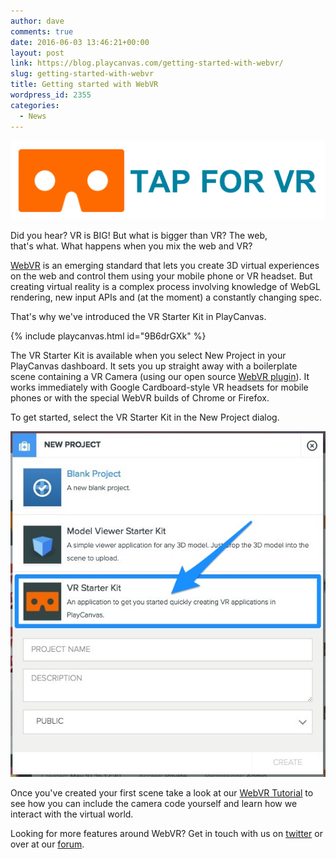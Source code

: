 ```yaml
---
author: dave
comments: true
date: 2016-06-03 13:46:21+00:00
layout: post
link: https://blog.playcanvas.com/getting-started-with-webvr/
slug: getting-started-with-webvr
title: Getting started with WebVR
wordpress_id: 2355
categories:
  - News
---
```


![helper](/assets/media/helper.png)

Did you hear? VR is BIG! But what is bigger than VR? The web, that's what. What happens when you mix the web and VR?

[WebVR](https://w3c.github.io/webvr/) is an emerging standard that lets you create 3D virtual experiences on the web and control them using your mobile phone or VR headset. But creating virtual reality is a complex process involving knowledge of WebGL rendering, new input APIs and (at the moment) a constantly changing spec.

That's why we've introduced the VR Starter Kit in PlayCanvas.

{% include playcanvas.html id="9B6drGXk" %}

The VR Starter Kit is available when you select New Project in your PlayCanvas dashboard. It sets you up straight away with a boilerplate scene containing a VR Camera (using our open source [WebVR plugin](https://github.com/playcanvas/webvr)). It works immediately with Google Cardboard-style VR headsets for mobile phones or with the special WebVR builds of Chrome or Firefox.

To get started, select the VR Starter Kit in the New Project dialog.

![project-select](/assets/media/project-select-2.jpg)

Once you've created your first scene take a look at our [WebVR Tutorial](https://developer.playcanvas.com/en/tutorials/cardboard-vr/) to see how you can include the camera code yourself and learn how we interact with the virtual world.

Looking for more features around WebVR? Get in touch with us on [twitter](https://twitter.com/playcanvas) or over at our [forum](https://forum.playcanvas.com).
